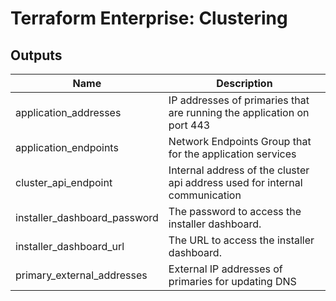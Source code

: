 # Terraform Enterprise: Clustering

## Outputs

| Name | Description |
|------|-------------|
| application\_addresses | IP addresses of primaries that are running the application on port 443 |
| application\_endpoints | Network Endpoints Group that for the application services |
| cluster\_api\_endpoint | Internal address of the cluster api address used for internal communication |
| installer\_dashboard\_password | The password to access the installer dashboard. |
| installer\_dashboard\_url | The URL to access the installer dashboard. |
| primary\_external\_addresses | External IP addresses of primaries for updating DNS |

